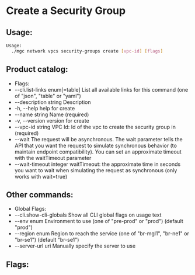 # Create a Security Group

## Usage:
```bash
Usage:
  ./mgc network vpcs security-groups create [vpc-id] [flags]
```

## Product catalog:
- Flags:
- --cli.list-links enum[=table]   List all available links for this command (one of "json", "table" or "yaml")
- --description string            Description
- -h, --help                          help for create
- --name string                   Name (required)
- -v, --version                       version for create
- --vpc-id string                 VPC Id: Id of the vpc to create the security group in (required)
- --wait                          The request will be asynchronous. The wait parameter tells the API that you want the request to simulate synchronous behavior (to maintain endpoint compatibility). You can set an approximate timeout with the waitTimeout parameter
- --wait-timeout integer          waitTimeout: the approximate time in seconds you want to wait when simulating the request as synchronous (only works with wait=true)

## Other commands:
- Global Flags:
- --cli.show-cli-globals   Show all CLI global flags on usage text
- --env enum               Environment to use (one of "pre-prod" or "prod") (default "prod")
- --region enum            Region to reach the service (one of "br-mgl1", "br-ne1" or "br-se1") (default "br-se1")
- --server-url uri         Manually specify the server to use

## Flags:
```bash

```


